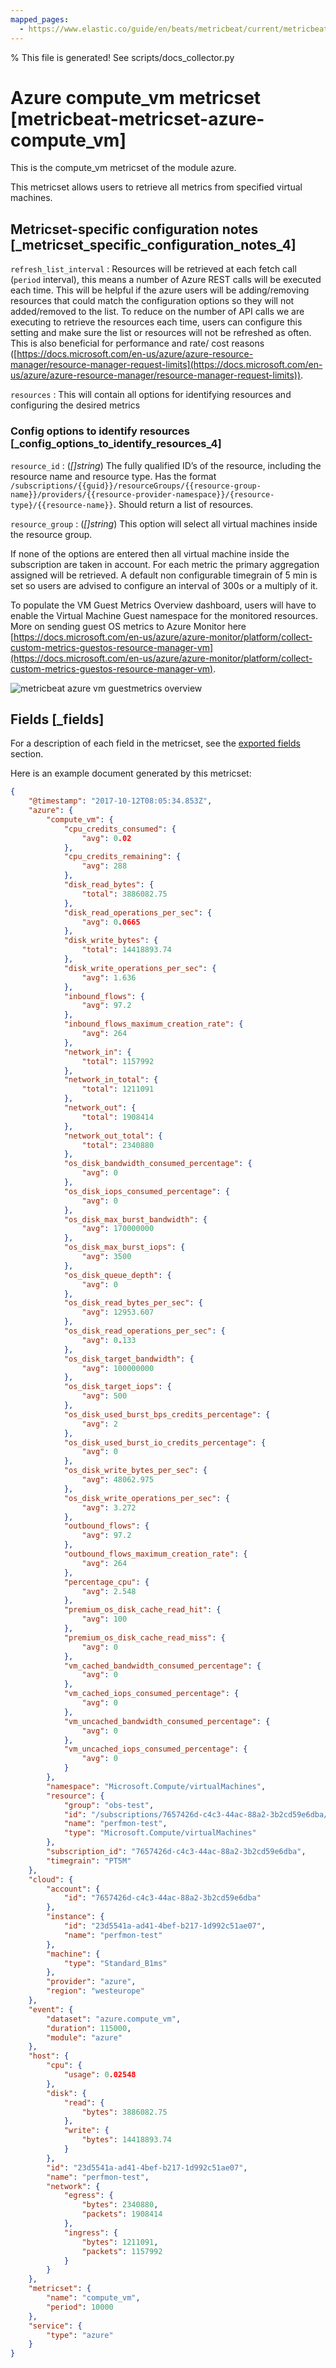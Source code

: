 ```yaml
---
mapped_pages:
  - https://www.elastic.co/guide/en/beats/metricbeat/current/metricbeat-metricset-azure-compute_vm.html
---
```


% This file is generated! See scripts/docs_collector.py

# Azure compute_vm metricset [metricbeat-metricset-azure-compute_vm]

This is the compute_vm metricset of the module azure.

This metricset allows users to retrieve all metrics from specified virtual machines.


## Metricset-specific configuration notes [_metricset_specific_configuration_notes_4]

`refresh_list_interval`
:   Resources will be retrieved at each fetch call (`period` interval), this means a number of Azure REST calls will be executed each time. This will be helpful if the azure users will be adding/removing resources that could match the configuration options so they will not added/removed to the list. To reduce on the number of API calls we are executing to retrieve the resources each time, users can configure this setting and make sure the list or resources will not be refreshed as often. This is also beneficial for performance and rate/ cost reasons ([https://docs.microsoft.com/en-us/azure/azure-resource-manager/resource-manager-request-limits](https://docs.microsoft.com/en-us/azure/azure-resource-manager/resource-manager-request-limits)).

`resources`
:   This will contain all options for identifying resources and configuring the desired metrics


### Config options to identify resources [_config_options_to_identify_resources_4]

`resource_id`
:   (*[]string*) The fully qualified ID’s of the resource, including the resource name and resource type. Has the format `/subscriptions/{{guid}}/resourceGroups/{{resource-group-name}}/providers/{{resource-provider-namespace}}/{resource-type}/{{resource-name}}`. Should return a list of resources.

`resource_group`
:   (*[]string*) This option will select all virtual machines inside the resource group.

If none of the options are entered then all virtual machine inside the subscription are taken in account. For each metric the primary aggregation assigned will be retrieved. A default non configurable timegrain of 5 min is set so users are advised to configure an interval of 300s or  a multiply of it.

To populate the VM Guest Metrics Overview dashboard, users will have to enable the Virtual Machine Guest namespace for the monitored resources. More on sending guest OS metrics to Azure Monitor here [https://docs.microsoft.com/en-us/azure/azure-monitor/platform/collect-custom-metrics-guestos-resource-manager-vm](https://docs.microsoft.com/en-us/azure/azure-monitor/platform/collect-custom-metrics-guestos-resource-manager-vm).

![metricbeat azure vm guestmetrics overview](images/metricbeat-azure-vm-guestmetrics-overview.png)

## Fields [_fields]

For a description of each field in the metricset, see the [exported fields](/reference/metricbeat/exported-fields-azure.md) section.

Here is an example document generated by this metricset:

```json
{
    "@timestamp": "2017-10-12T08:05:34.853Z",
    "azure": {
        "compute_vm": {
            "cpu_credits_consumed": {
                "avg": 0.02
            },
            "cpu_credits_remaining": {
                "avg": 288
            },
            "disk_read_bytes": {
                "total": 3886082.75
            },
            "disk_read_operations_per_sec": {
                "avg": 0.0665
            },
            "disk_write_bytes": {
                "total": 14418893.74
            },
            "disk_write_operations_per_sec": {
                "avg": 1.636
            },
            "inbound_flows": {
                "avg": 97.2
            },
            "inbound_flows_maximum_creation_rate": {
                "avg": 264
            },
            "network_in": {
                "total": 1157992
            },
            "network_in_total": {
                "total": 1211091
            },
            "network_out": {
                "total": 1908414
            },
            "network_out_total": {
                "total": 2340880
            },
            "os_disk_bandwidth_consumed_percentage": {
                "avg": 0
            },
            "os_disk_iops_consumed_percentage": {
                "avg": 0
            },
            "os_disk_max_burst_bandwidth": {
                "avg": 170000000
            },
            "os_disk_max_burst_iops": {
                "avg": 3500
            },
            "os_disk_queue_depth": {
                "avg": 0
            },
            "os_disk_read_bytes_per_sec": {
                "avg": 12953.607
            },
            "os_disk_read_operations_per_sec": {
                "avg": 0.133
            },
            "os_disk_target_bandwidth": {
                "avg": 100000000
            },
            "os_disk_target_iops": {
                "avg": 500
            },
            "os_disk_used_burst_bps_credits_percentage": {
                "avg": 2
            },
            "os_disk_used_burst_io_credits_percentage": {
                "avg": 0
            },
            "os_disk_write_bytes_per_sec": {
                "avg": 48062.975
            },
            "os_disk_write_operations_per_sec": {
                "avg": 3.272
            },
            "outbound_flows": {
                "avg": 97.2
            },
            "outbound_flows_maximum_creation_rate": {
                "avg": 264
            },
            "percentage_cpu": {
                "avg": 2.548
            },
            "premium_os_disk_cache_read_hit": {
                "avg": 100
            },
            "premium_os_disk_cache_read_miss": {
                "avg": 0
            },
            "vm_cached_bandwidth_consumed_percentage": {
                "avg": 0
            },
            "vm_cached_iops_consumed_percentage": {
                "avg": 0
            },
            "vm_uncached_bandwidth_consumed_percentage": {
                "avg": 0
            },
            "vm_uncached_iops_consumed_percentage": {
                "avg": 0
            }
        },
        "namespace": "Microsoft.Compute/virtualMachines",
        "resource": {
            "group": "obs-test",
            "id": "/subscriptions/7657426d-c4c3-44ac-88a2-3b2cd59e6dba/resourceGroups/obs-test/providers/Microsoft.Compute/virtualMachines/perfmon-test",
            "name": "perfmon-test",
            "type": "Microsoft.Compute/virtualMachines"
        },
        "subscription_id": "7657426d-c4c3-44ac-88a2-3b2cd59e6dba",
        "timegrain": "PT5M"
    },
    "cloud": {
        "account": {
            "id": "7657426d-c4c3-44ac-88a2-3b2cd59e6dba"
        },
        "instance": {
            "id": "23d5541a-ad41-4bef-b217-1d992c51ae07",
            "name": "perfmon-test"
        },
        "machine": {
            "type": "Standard_B1ms"
        },
        "provider": "azure",
        "region": "westeurope"
    },
    "event": {
        "dataset": "azure.compute_vm",
        "duration": 115000,
        "module": "azure"
    },
    "host": {
        "cpu": {
            "usage": 0.02548
        },
        "disk": {
            "read": {
                "bytes": 3886082.75
            },
            "write": {
                "bytes": 14418893.74
            }
        },
        "id": "23d5541a-ad41-4bef-b217-1d992c51ae07",
        "name": "perfmon-test",
        "network": {
            "egress": {
                "bytes": 2340880,
                "packets": 1908414
            },
            "ingress": {
                "bytes": 1211091,
                "packets": 1157992
            }
        }
    },
    "metricset": {
        "name": "compute_vm",
        "period": 10000
    },
    "service": {
        "type": "azure"
    }
}
```
